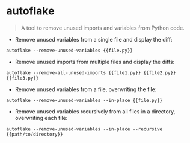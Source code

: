 # autoflake

> A tool to remove unused imports and variables from Python code.

- Remove unused variables from a single file and display the diff:

`autoflake --remove-unused-variables {{file.py}}`

- Remove unused imports from multiple files and display the diffs:

`autoflake --remove-all-unused-imports {{file1.py}} {{file2.py}} {{file3.py}}`

- Remove unused variables from a file, overwriting the file:

`autoflake --remove-unused-variables --in-place {{file.py}}`

- Remove unused variables recursively from all files in a directory, overwriting each file:

`autoflake --remove-unused-variables --in-place --recursive {{path/to/directory}}`
